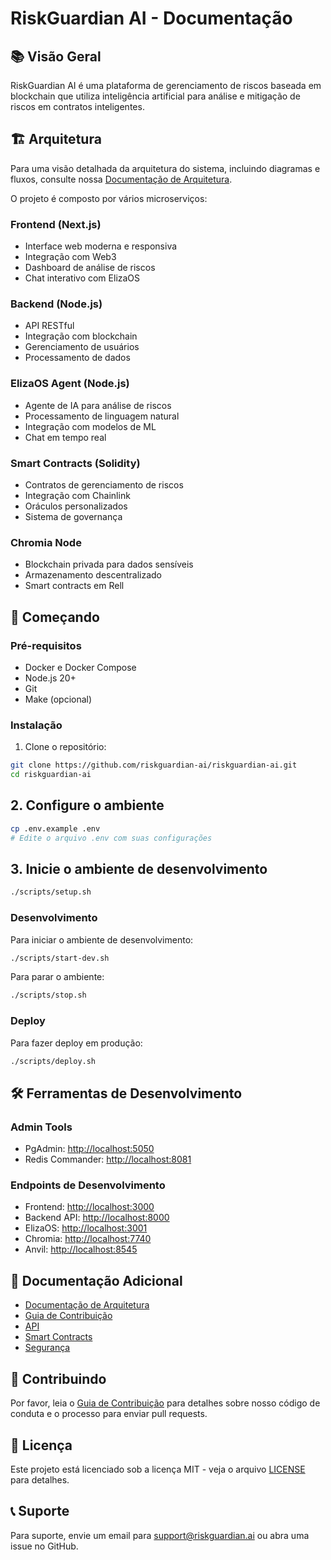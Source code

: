 # RiskGuardian AI - Documentação

## 📚 Visão Geral

RiskGuardian AI é uma plataforma de gerenciamento de riscos baseada em blockchain que utiliza inteligência artificial para análise e mitigação de riscos em contratos inteligentes.

## 🏗️ Arquitetura

Para uma visão detalhada da arquitetura do sistema, incluindo diagramas e fluxos, consulte nossa [Documentação de Arquitetura](ARCHITECTURE.md).

O projeto é composto por vários microserviços:

### Frontend (Next.js)

- Interface web moderna e responsiva
- Integração com Web3
- Dashboard de análise de riscos
- Chat interativo com ElizaOS

### Backend (Node.js)

- API RESTful
- Integração com blockchain
- Gerenciamento de usuários
- Processamento de dados

### ElizaOS Agent (Node.js)

- Agente de IA para análise de riscos
- Processamento de linguagem natural
- Integração com modelos de ML
- Chat em tempo real

### Smart Contracts (Solidity)

- Contratos de gerenciamento de riscos
- Integração com Chainlink
- Oráculos personalizados
- Sistema de governança

### Chromia Node

- Blockchain privada para dados sensíveis
- Armazenamento descentralizado
- Smart contracts em Rell

## 🚀 Começando

### Pré-requisitos

- Docker e Docker Compose
- Node.js 20+
- Git
- Make (opcional)

### Instalação

1. Clone o repositório:

```bash
git clone https://github.com/riskguardian-ai/riskguardian-ai.git
cd riskguardian-ai
```

## 2. Configure o ambiente

```bash
cp .env.example .env
# Edite o arquivo .env com suas configurações
```

## 3. Inicie o ambiente de desenvolvimento

```bash
./scripts/setup.sh
```

### Desenvolvimento

Para iniciar o ambiente de desenvolvimento:

```bash
./scripts/start-dev.sh
```

Para parar o ambiente:

```bash
./scripts/stop.sh
```

### Deploy

Para fazer deploy em produção:

```bash
./scripts/deploy.sh
```

## 🛠️ Ferramentas de Desenvolvimento

### Admin Tools

- PgAdmin: <http://localhost:5050>
- Redis Commander: <http://localhost:8081>

### Endpoints de Desenvolvimento

- Frontend: <http://localhost:3000>
- Backend API: <http://localhost:8000>
- ElizaOS: <http://localhost:3001>
- Chromia: <http://localhost:7740>
- Anvil: <http://localhost:8545>

## 📝 Documentação Adicional

- [Documentação de Arquitetura](ARCHITECTURE.md)
- [Guia de Contribuição](../CONTRIBUTING.md)
- [API](../backend/api-docs.md)
- [Smart Contracts](SMART_CONTRACTS.md)
- [Segurança](SECURITY.md)

## 🤝 Contribuindo

Por favor, leia o [Guia de Contribuição](../CONTRIBUTING.md) para detalhes sobre nosso código de conduta e o processo para enviar pull requests.

## 📄 Licença

Este projeto está licenciado sob a licença MIT - veja o arquivo [LICENSE](../LICENSE) para detalhes.

## 📞 Suporte

Para suporte, envie um email para <support@riskguardian.ai> ou abra uma issue no GitHub.
